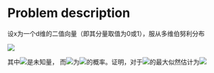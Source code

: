 # Problem description
设x为一个d维的二值向量（即其分量取值为0或1），服从多维伯努利分布

<img src="http://chart.googleapis.com/chart?cht=tx&chl= \begin{equation}p(x_i|\Theta) = \prod_{i=1}^d \Theta_i^{x_i}(1-\Theta_i)^{1-x_i} \end{equation}" style="border:none;">

其中<img src="http://chart.googleapis.com/chart?cht=tx&chl= \Theta = (\Theta_1, \cdots, \Theta_d)^T" style="border:none;">是未知量， 而<img src="http://chart.googleapis.com/chart?cht=tx&chl= \Theta_i" style="border:none;">为<img src="http://chart.googleapis.com/chart?cht=tx&chl= x_i=1" style="border:none;">的概率。证明，对于<img src="http://chart.googleapis.com/chart?cht=tx&chl= \Theta" style="border:none;">的最大似然估计为<img src="http://chart.googleapis.com/chart?cht=tx&chl= \begin{equation} \hat{\Theta} = \frac{1}{n}\sum\limits_{k=1}^nX_k \end{equation}" style="border:none;">
